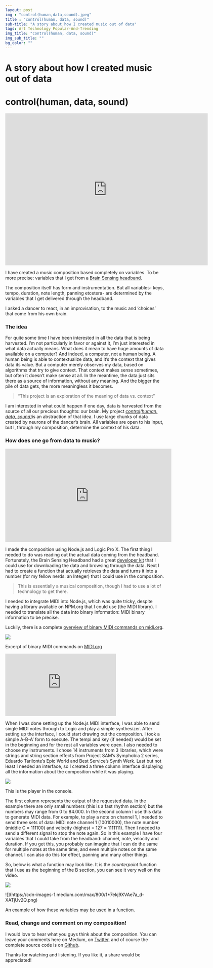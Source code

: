 ```yaml
---
layout: post
img : "control(human,data,sound).jpeg"
title : "control(human, data, sound)"
sub-title: "A story about how I created music out of data"
tags: Art Technology Popular-And-Trending
img_title: "control(human, data, sound)"
img_sub_title: ""
bg_color: ""
---
```

# A story about how I created music out of data
# control(human, data, sound)

<iframe src="https://www.youtube.com/embed/TlUoTNzPuf8?feature=oembed" width="640" height="480" frameborder="0" scrolling="no"></iframe>


I have created a music composition based completely on variables. To be more precise: variables that I get from a [Brain Sensing headband](http://www.choosemuse.com).

The composition itself has form and instrumentation. But all variables- keys, tempo, duration, note length, panning etcetera- are determined by the variables that I get delivered through the headband.

I asked a dancer to react, in an improvisation, to the music and ‘choices’ that come from his own brain.

### The idea

For quite some time I have been interested in all the data that is being harvested. I’m not particularly in favor or against it, I’m just interested in what data actually means. What does it mean to have huge amounts of data available on a computer? And indeed, a computer, not a human being. A human being is able to contextualize data, and it’s the context that gives data its value. But a computer merely observes my data, based on algorithms that try to give context. That context makes sense sometimes, but often it doesn’t make sense at all. In the meantime, the data just sits there as a source of information, without any meaning. And the bigger the pile of data gets, the more meaningless it becomes.

> “This project is an exploration of the meaning of data vs. context”

I am interested in what could happen if one day, data is harvested from the source of all our precious thoughts: our brain. My project [_control(human, data, sound)_](https://vimeo.com/114393301)is an abstraction of that idea. I use large chunks of data created by neurons of the dancer’s brain. All variables are open to his input, but I, through my composition, determine the context of his data.

### How does one go from data to music?

<iframe src="https://player.vimeo.com/video/114440097" width="525" height="295" frameborder="0" scrolling="no"></iframe>

I made the composition using Node.js and Logic Pro X. The first thing I needed to do was reading out the actual data coming from the headband. Fortunately, the Brain Sensing Headband had a great [developer kit](http://www.choosemuse.com/developer-kit/) that I could use for downloading the data and browsing through the data. Next I had to create a function that actually retrieves the data and turns it into a number (for my fellow nerds: an Integer) that I could use in the composition.

> This is essentially a musical composition, though I had to use a lot of technology to get there.

I needed to integrate MIDI into Node.js, which was quite tricky, despite having a library available on NPM.org that I could use (the MIDI library). I needed to translate all the data into binary information: MIDI binary information to be precise.

Luckily, there is a complete [overview of binary MIDI commands on midi.org](http://www.midi.org/techspecs/midimessages.php).

![](https://cdn-images-1.medium.com/max/800/1*NS0nNpU-O4PZxiYPRo7Wmw.png)

Excerpt of binary MIDI commands on [MIDI.org](http://midi.org)

<iframe src="https://www.youtube.com/embed/ux-jPk_jK5U?feature=oembed" width="350" height="197" frameborder="0" scrolling="no"></iframe>

When I was done setting up the Node.js MIDI interface, I was able to send single MIDI notes through to Logic and play a simple synthesizer. After setting up the interface, I could start drawing out the composition. I took a simple A-B-A’ form to execute. The tempi and key (if needed) would be set in the beginning and for the rest all variables were open. I also needed to choose my instruments. I chose 14 instruments from 3 libraries, which were strings and string section effects from Project SAM’s Symphobia 2 series, Eduardo Tarilonte’s Epic World and Best Service’s Synth Werk.
Last but not least I needed an interface, so I created a three column interface displaying all the information about the composition while it was playing.

![](https://cdn-images-1.medium.com/max/800/1*7ekj9XVAe7a_d-XATjUv2Q.png)

This is the player in the console.

The first column represents the output of the requested data. In the example there are only small numbers (this is a fast rhythm section) but the numbers may range from 0 to 84.000\. In the second column I use this data to generate MIDI data. For example, to play a note on channel 1, I needed to send three sets of data: MIDI note channel 1 (10010000), the note number (middle C = 111100) and velocity (highest = 127 = 1111111). Then I needed to send a different signal to stop the note again. So in this example I have four variables that I could take from the headband: channel, note, velocity and duration. If you get this, you probably can imagine that I can do the same for multiple notes at the same time, and even multiple notes on the same channel. I can also do this for effect, panning and many other things.

So, below is what a function may look like. It is the _counterpoint_ function that I use as the beginning of the B section, you can see it very well on the video.

![](https://cdn-images-1.medium.com/max/800/1*tW1xl5boTsbpA1fsqP44Vw.png)

<div class="aspectRatioPlaceholder is-locked" style="max-width: 700px; max-height: 410px;">![](https://cdn-images-1.medium.com/max/800/1*7ekj9XVAe7a_d-XATjUv2Q.png)</div>

An example of how these variables may be used in a function.

### Read, change and comment on my composition!

I would love to hear what you guys think about the composition. You can leave your comments here on Medium, on [Twitter](https://twitter.com/bobvanluijt), and of course the complete source code is on [Github](https://github.com/kubrickology/Brain-Music).

Thanks for watching and listening. If you like it, a share would be appreciated!
